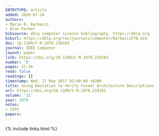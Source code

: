 ```yaml
---
ENTRYTYPE: article
added: 2020-07-14
authors:
- Mario R. Barbacci
- Alan Parker
bibsource: dblp computer science bibliography, https://dblp.org
biburl: https://dblp.org/rec/journals/computer/BarbacciP78.bib
doi: 10.1109/C-M.1978.218183
journal: IEEE Computer
layout: paper
link: https://doi.org/10.1109/C-M.1978.218183
number: '5'
pages: 51-56
read: false
readings: []
timestamp: Wed, 17 May 2017 01:00:00 +0200
title: Using Emulation to Verify Formal Architecture Descriptions
url: https://doi.org/10.1109/C-M.1978.218183
volume: '11'
year: 1978
notes:
- ISPS
papers:
---
```

{% include links.html %}
